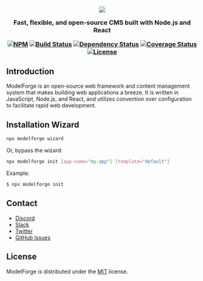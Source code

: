 <h3 align="center">
  <img src="https://user-images.githubusercontent.com/1026183/129461859-e79e48f1-563b-40a5-9f34-69aa04c16bae.png">
  <p align="center">Fast, flexible, and open-source CMS built with Node.js and React</p>
  <p align="center">

  [![NPM](https://img.shields.io/npm/v/modelforge.svg)](https://www.npmjs.com/package/modelforge)
  [![Build Status](https://travis-ci.com/modelforge/modelforge.svg?branch=master)](https://travis-ci.com/modelforge/modelforge)
  [![Dependency Status](https://img.shields.io/david/dev/modelforge/modelforge?label=deps)](https://david-dm.org/modelforge/modelforge?type=dev)
  [![Coverage Status](https://coveralls.io/repos/github/modelforge/modelforge/badge.svg?branch=master)](https://coveralls.io/github/modelforge/modelforge?branch=master)
  [![License](https://img.shields.io/github/license/modelforge/modelforge.svg)](https://github.com/modelforge/modelforge/blob/main/LICENSE)
  </p>
</h3>

## Introduction

ModelForge is an open-source web framework and content management system that makes building web applications a breeze. It is written in JavaScript, Node.js, and React, and utilizes convention over configuration to facilitate rapid web development.

## Installation Wizard

```sh
npx modelforge wizard
```

Or, bypass the wizard:
```sh
npx modelforge init [app-name="my-app"] [template="default"]
```

Example:
```sh
$ npx modelforge init
```

## Contact

- [Discord](https://discord.gg/FmYUpptFhj)
- [Slack](https://modelforgecms.slack.com)
- [Twitter](https://twitter.com/modelforge)
- [GitHub Issues](https://github.com/modelforge/modelforge/issues)

## License

ModelForge is distributed under the [MIT](./LICENSE) license.
